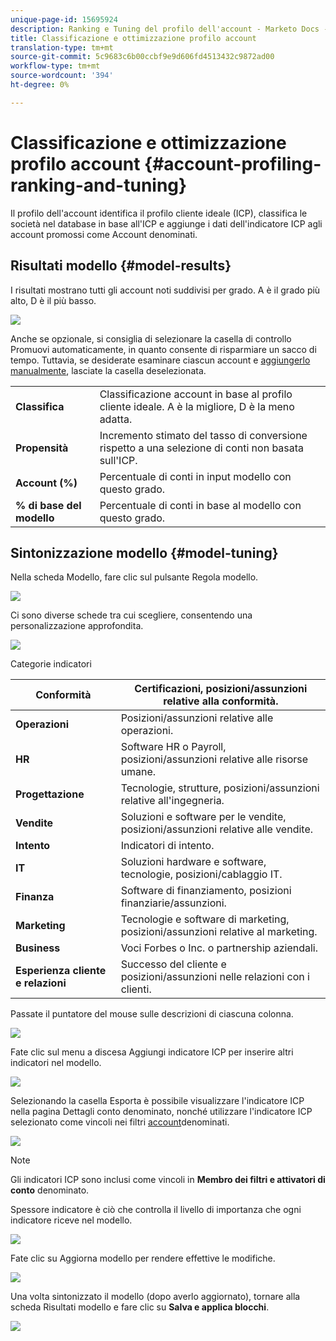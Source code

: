 ```yaml
---
unique-page-id: 15695924
description: Ranking e Tuning del profilo dell'account - Marketo Docs - Documentazione del prodotto
title: Classificazione e ottimizzazione profilo account
translation-type: tm+mt
source-git-commit: 5c9683c6b00ccbf9e9d606fd4513432c9872ad00
workflow-type: tm+mt
source-wordcount: '394'
ht-degree: 0%

---
```



# Classificazione e ottimizzazione profilo account {#account-profiling-ranking-and-tuning}

Il profilo dell&#39;account identifica il profilo cliente ideale (ICP), classifica le società nel database in base all&#39;ICP e aggiunge i dati dell&#39;indicatore ICP agli account promossi come Account denominati.

## Risultati modello {#model-results}

I risultati mostrano tutti gli account noti suddivisi per grado. A è il grado più alto, D è il più basso.

![](assets/results.png)

Anche se opzionale, si consiglia di selezionare la casella di controllo Promuovi automaticamente, in quanto consente di risparmiare un sacco di tempo. Tuttavia, se desiderate esaminare ciascun account e [aggiungerlo manualmente](http://docs.marketo.com/display/DOCS/Discover+Accounts#DiscoverAccounts-DiscoverCRMAccounts), lasciate la casella deselezionata.

<table> 
 <tbody> 
  <tr> 
   <td><strong>Classifica</strong></td> 
   <td> 
    <div>
      Classificazione account in base al profilo cliente ideale. A è la migliore, D è la meno adatta. 
    </div></td> 
  </tr> 
  <tr> 
   <td><strong>Propensità</strong></td> 
   <td> 
    <div>
      Incremento stimato del tasso di conversione rispetto a una selezione di conti non basata sull'ICP. 
    </div></td> 
  </tr> 
  <tr> 
   <td><strong>Account (%)</strong></td> 
   <td> 
    <div>
      Percentuale di conti in input modello con questo grado. 
    </div></td> 
  </tr> 
  <tr> 
   <td><strong>% di base del modello</strong></td> 
   <td> 
    <div>
      Percentuale di conti in base al modello con questo grado. 
    </div></td> 
  </tr> 
 </tbody> 
</table>

## Sintonizzazione modello {#model-tuning}

Nella scheda Modello, fare clic sul pulsante Regola modello.

![](assets/two.png)

Ci sono diverse schede tra cui scegliere, consentendo una personalizzazione approfondita.

![](assets/tuning-page.png)

Categorie indicatori

| **Conformità** | Certificazioni, posizioni/assunzioni relative alla conformità. |
|---|---|
| **Operazioni** | Posizioni/assunzioni relative alle operazioni. |
| **HR** | Software HR o Payroll, posizioni/assunzioni relative alle risorse umane. |
| **Progettazione** | Tecnologie, strutture, posizioni/assunzioni relative all&#39;ingegneria. |
| **Vendite** | Soluzioni e software per le vendite, posizioni/assunzioni relative alle vendite. |
| **Intento** | Indicatori di intento. |
| **IT** | Soluzioni hardware e software, tecnologie, posizioni/cablaggio IT. |
| **Finanza** | Software di finanziamento, posizioni finanziarie/assunzioni. |
| **Marketing** | Tecnologie e software di marketing, posizioni/assunzioni relative al marketing. |
| **Business** | Voci Forbes o Inc. o partnership aziendali. |
| **Esperienza cliente e relazioni** | Successo del cliente e posizioni/assunzioni nelle relazioni con i clienti. |

Passate il puntatore del mouse sulle descrizioni di ciascuna colonna.

![](assets/tool-tip.png)

Fate clic sul menu a discesa Aggiungi indicatore ICP per inserire altri indicatori nel modello.

![](assets/add-icp.png)

Selezionando la casella Esporta è possibile visualizzare l&#39;indicatore ICP nella pagina Dettagli conto denominato, nonché utilizzare l&#39;indicatore ICP selezionato come vincoli nei filtri [account](http://docs.marketo.com/display/DOCS/Account+Filters)denominati.

![](assets/export.png)

>[!NOTE]
>
>Gli indicatori ICP sono inclusi come vincoli in **Membro dei filtri e attivatori di conto** denominato.

Spessore indicatore è ciò che controlla il livello di importanza che ogni indicatore riceve nel modello.

![](assets/weightage.png)

Fate clic su Aggiorna modello per rendere effettive le modifiche.

![](assets/refresh-button.png)

Una volta sintonizzato il modello (dopo averlo aggiornato), tornare alla scheda Risultati modello e fare clic su **Salva e applica blocchi**.

![](assets/ranks.png)

